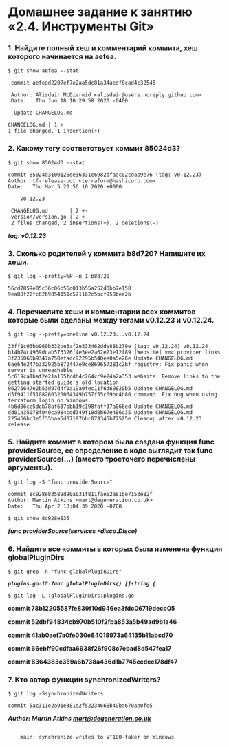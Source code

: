 # Домашнее задание к занятию «2.4. Инструменты Git»


### 1. Найдите полный хеш и комментарий коммита, хеш которого начинается на aefea.

`$ git show aefea --stat`

```
 commit aefead2207ef7e2aa5dc81a34aedf0cad4c32545

 Author: Alisdair McDiarmid <alisdair@users.noreply.github.com>
 Date:   Thu Jun 18 10:29:58 2020 -0400

  Update CHANGELOG.md

CHANGELOG.md | 1 +
1 file changed, 1 insertion(+)
```

### 2. Какому тегу соответствует коммит 85024d3?

`$ git show 85024d3 --stat`

```
commit 85024d3100126de36331c6982bfaac02cdab9e76 (tag: v0.12.23)
Author: tf-release-bot <terraform@hashicorp.com>
Date:   Thu Mar 5 20:56:10 2020 +0000

    v0.12.23

 CHANGELOG.md       | 2 +-
 version/version.go | 2 +-
 2 files changed, 2 insertions(+), 2 deletions(-)
```

***tag: v0.12.23***



### 3. Сколько родителей у коммита b8d720? Напишите их хеши.

`$ git log --pretty=%P -n 1 b8d720`

`56cd7859e05c36c06b56d013b55a252d0bb7e158 9ea88f22fc6269854151c571162c5bcf958bee2b`


### 4. Перечислите хеши и комментарии всех коммитов которые были сделаны между тегами v0.12.23 и v0.12.24.


`$ git log --pretty=oneline v0.12.23...v0.12.24`

```
33ff1c03bb960b332be3af2e333462dde88b279e (tag: v0.12.24) v0.12.24
b14b74c4939dcab573326f4e3ee2a62e23e12f89 [Website] vmc provider links
3f235065b9347a758efadc92295b540ee0a5e26e Update CHANGELOG.md
6ae64e247b332925b872447e9ce869657281c2bf registry: Fix panic when server is unreachable
5c619ca1baf2e21a155fcdb4c264cc9e24a2a353 website: Remove links to the getting started guide's old location
06275647e2b53d97d4f0a19a0fec11f6d69820b5 Update CHANGELOG.md
d5f9411f5108260320064349b757f55c09bc4b80 command: Fix bug when using terraform login on Windows
4b6d06cc5dcb78af637bbb19c198faff37a066ed Update CHANGELOG.md
dd01a35078f040ca984cdd349f18d0b67e486c35 Update CHANGELOG.md
225466bc3e5f35baa5d07197bbc079345b77525e Cleanup after v0.12.23 release
```


### 5. Найдите коммит в котором была создана функция func providerSource, ее определение в коде выглядит так func providerSource(...) (вместо троеточего перечислены аргументы).


`$ git log -S "func providerSource"`

```
commit 8c928e83589d90a031f811fae52a81be7153e82f
Author: Martin Atkins <mart@degeneration.co.uk>
Date:   Thu Apr 2 18:04:39 2020 -0700

```
`$ git show 8c928e835`

***func providerSource(services `*`disco.Disco)***


### 6. Найдите все коммиты в которых была изменена функция globalPluginDirs


`$ git grep -n "func globalPluginDirs"`


***`plugins.go:18:func globalPluginDirs() []string {`***


`$ git log -L :globalPluginDirs:plugins.go`


  
**commit 78b12205587fe839f10d946ea3fdc06719decb05**

**commit 52dbf94834cb970b510f2fba853a5b49ad9b1a46**  

**commit 41ab0aef7a0fe030e84018973a64135b11abcd70**
  
**commit 66ebff90cdfaa6938f26f908c7ebad8d547fea17**

**commit 8364383c359a6b738a436d1b7745ccdce178df47**



### 7. Кто автор функции synchronizedWriters?

`$ git log -SsynchronizedWriters`



`commit 5ac311e2a91e381e2f52234668b49ba670aa0fe5`

***Author: Martin Atkins <mart@degeneration.co.uk>***
```Date:   Wed May 3 16:25:41 2017 -0700

    main: synchronize writes to VT100-faker on Windows
```